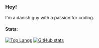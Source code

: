 ### Hey!
I'm a danish guy with a passion for coding.

#### Stats:
[![Top Langs](https://github-readme-stats.vercel.app/api/top-langs/?username=AtleSkaanes&bg_color=1e1e2e&text_color=cdd6f4&icon_color=cba6f7&title_color=94e2d5)](https://github.com/anuraghazra/github-readme-stats)
[![GitHub stats](https://github-readme-stats.vercel.app/api?username=AtleSkaanes&bg_color=1e1e2e&text_color=cdd6f4&icon_color=cba6f7&title_color=94e2d5)](https://github.com/anuraghazra/github-readme-stats)

